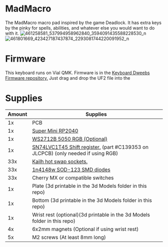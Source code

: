 # MadMacro

 The MadMacro macro pad inspired by the game Deadlock. It has extra keys by the pinky for spells, abilities, and whatever else you would want to do with it.
 ![461258581_537994958962840_3594091435588228530_n](https://github.com/user-attachments/assets/c0aee888-881d-4f9b-afcf-5afc3a30d114)
![461801669_423427187437874_2293081744220091952_n](https://github.com/user-attachments/assets/c94d67f6-b245-49e8-a106-909cac0fe077)

# Firmware
 This keyboard runs on Vial QMK. Firmware is in the [Keyboard Dweebs Firmware repository.](https://github.com/doesntfazer/Keyboard-Dweebs-Firmware-repository/tree/main/VIAL-QMK/madmacro) Just drag and drop the UF2 file into the 

# Supplies
| Amount    | Supplies |
| -------- | ------- |
|1x|PCB|
|1x|[Super Mini RP2040](https://www.aliexpress.us/item/3256805724197386.html?gatewayAdapt=glo2usa4itemAdapt)|
|  1x |   [WS2712B 5050 RGB (Optional)](https://www.aliexpress.us/item/3256805981215355.html?spm=a2g0o.productlist.main.13.789e45z345z3Ot&algo_pvid=f2182711-468e-4bfc-85f9-2924c0640053&algo_exp_id=f2182711-468e-4bfc-85f9-2924c0640053-6&pdp_npi=4%40dis%21USD%213.02%212.83%21%21%213.02%212.83%21%402101c5c317278069022964071eed80%2112000036083321561%21sea%21US%214079175621%21X&curPageLogUid=CnNPtl0TAZz6&utparam-url=scene%3Asearch%7Cquery_from%3A)  |
| 1x |   [SN74LVC1T45 Shift register.](https://www.lcsc.com/product-detail/74-Series_TI_SN74LVC1T45QDCKRQ1_SN74LVC1T45QDCKRQ1_C139353.html) (part #C139353 on JLCPCB) (only needed if using RGB)   |
| 33x |   [Kailh hot swap sockets.](https://www.aliexpress.us/item/3256806866334888.html?spm=a2g0o.productlist.main.1.31f4XqeFXqeFxS&algo_pvid=3fc20960-6666-4636-a2ea-9c8b1fa50853&algo_exp_id=3fc20960-6666-4636-a2ea-9c8b1fa50853-0&pdp_npi=4%40dis%21USD%2114.01%216.86%21%21%2197.59%2147.82%21%402103010e17278069896855766ec269%2112000039244942221%21sea%21US%214079175621%21X&curPageLogUid=cEbphnHpUDGO&utparam-url=scene%3Asearch%7Cquery_from%3A) |
|33x|[1n4148w SOD-123 SMD diodes](https://www.aliexpress.us/item/2251832762203586.html?spm=a2g0o.productlist.main.1.b12d77ba0Z8bMR&algo_pvid=69af949b-3673-4901-ac46-df4c03523242&algo_exp_id=69af949b-3673-4901-ac46-df4c03523242-0&pdp_npi=4%40dis%21USD%212.80%212.80%21%21%212.80%212.80%21%402103080717278070240346268edcd8%2166189487480%21sea%21US%214079175621%21X&curPageLogUid=fazZvCXMgI1j&utparam-url=scene%3Asearch%7Cquery_from%3A) |
|33x|Cherry MX or compatible switches|
|1x|Plate (3d printable in the 3d Models folder in this repo)|
|1x|Bottom (3d printable in the 3d Models folder in this repo)|
|1x|Wrist rest (optional)(3d printable in the 3d Models folder in this repo)|
|4x|6x2mm magnets (Optional if using wrist rest)|
|5x|M2 screws (At least 8mm long)|
